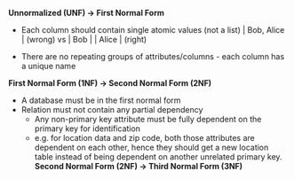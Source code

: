 **Unnormalized (UNF) -> First Normal Form**
- Each column should contain single atomic values (not a list)
| Bob, Alice | (wrong)
vs
| Bob  |
| Alice | (right)

- There are no repeating groups of attributes/columns - each column has a unique name

**First Normal Form (1NF) -> Second Normal Form (2NF)**
- A database must be in the first normal form
- Relation must not contain any partial dependency
	- Any non-primary key attribute must be fully dependent on the primary key for identification
	- e.g. for location data and zip code, both those attributes are dependent on each other, hence they should get a new location table instead of being dependent on another unrelated primary key. 
**Second Normal Form (2NF) -> Third Normal Form (3NF)**